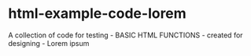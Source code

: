 # html-example-code-lorem
A collection of code for testing - BASIC HTML FUNCTIONS - created for designing - Lorem ipsum
